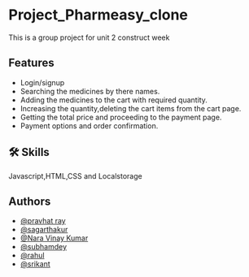 # Project_Pharmeasy_clone
This is a group project for unit 2 construct week

## Features
- Login/signup
- Searching the medicines by there names.
- Adding the medicines to the cart with required quantity.
- Increasing the quantity,deleting the cart items from the cart page.
- Getting the total price and proceeding to the payment page.
- Payment options and order confirmation.

## 🛠 Skills
Javascript,HTML,CSS and Localstorage

## Authors
- [@pravhat ray](https://github.com/pravhatray)
- [@sagarthakur](https://github.com/1sagarthakur1)
- [@Nara Vinay Kumar](https://github.com/vinaykumar2n)
- [@subhamdey](https://github.com/jstgrowup)
- [@rahul](https://github.com/rahulb18)
- [@srikant](https://github.com/Srikanta-Dhut)
